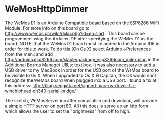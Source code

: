 # WeMosHttpDimmer
The WeMos D1 is an Arduino Compatible board based on the ESP8266 WiFi Module. For more info on this board go to 
http://www.wemos.cc/wiki/doku.php?id=en:start .
This board can be programmed using the Arduino IDE after specifying the WeMos D1 as the board.
NOTE: that the WeMos D1 board must be added to the Arduino IDE in order for this to work.
To do this (On Os X) select Arduino->Preferences from the menu and add 
http://arduino.esp8266.com/stable/package_esp8266com_index.json in the Additional Boards Managet URLs: text box.
It was also necessary to add a USB driver to my MacBook in order for the USB port of the WeMos board to be visible to Os X.
When I upgraded to Os X El Capitan, the OS would nont recognize the WeMos board when plugged into a USB port.
I found a fix at this address: http://blog.sengotta.net/signed-mac-os-driver-for-winchiphead-ch340-serial-bridge/

The sketch, WeMosServer.ino after compilation and download, will provide a simple HTTP server on port 80.
All this does is serve up an http form which allows the user to set the "brightness" from off to high.
